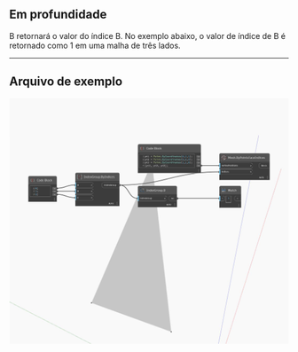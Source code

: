 ## Em profundidade
B retornará o valor do índice B. No exemplo abaixo, o valor de índice de B é retornado como 1 em uma malha de três lados.
___
## Arquivo de exemplo

![B](./Autodesk.DesignScript.Geometry.IndexGroup.B_img.jpg)

